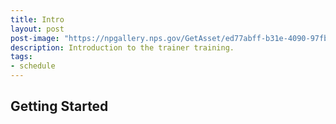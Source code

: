 ```yaml
---
title: Intro
layout: post
post-image: "https://npgallery.nps.gov/GetAsset/ed77abff-b31e-4090-97fb-365fc6d1de01/popupimage"
description: Introduction to the trainer training.
tags:
- schedule
---
```


## Getting Started